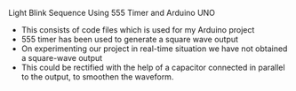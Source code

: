 Light Blink Sequence Using 555 Timer and Arduino UNO
- This consists of code files which is used for my Arduino project
- 555 timer has been used to generate a square wave output
- On experimenting our project in real-time situation we have not obtained a square-wave output
- This could be rectified with the help of a capacitor connected in parallel to the output, to smoothen the waveform.
